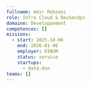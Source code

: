 ```yaml
---
fullname: Amir Rebzani
role: Infra Cloud & DevSecOps
domaine: Développement
competences: []
missions:
  - start: 2025-10-06
    end: 2026-01-06
    employer: DINUM
    status: service
    startups:
      - data-dsn
teams: []
---
```

